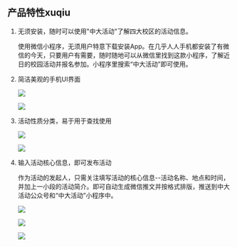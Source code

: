 ## 产品特性xuqiu

1. 无须安装，随时可以使用"中大活动"了解四大校区的活动信息。

   使用微信小程序，无须用户特意下载安装App。在几乎人人手机都安装了有微信的今天，只要用户有需要，随时随地可以从微信里找到这款小程序，了解近日的校园活动并报名参加。小程序里搜索“中大活动”即可使用。

2. 简洁美观的手机UI界面

   ![](product-backlog-pic/glance.jpg)

   ![](product-backlog-pic/details.jpg)

3. 活动性质分类，易于用于查找使用

   ![](product-backlog-pic/type-1.jpg)

   ![](product-backlog-pic/type-2.jpg)

4. 输入活动核心信息，即可发布活动

   作为活动的发起人，只需关注填写活动的核心信息--活动名称、地点和时间，并加上一小段的活动简介。即可自动生成微信推文并按格式排版，推送到中大活动公众号和“中大活动”小程序中。

   ![](product-backlog-pic/page-1.jpg)

   ![](product-backlog-pic/page-2.jpg)

   ![](product-backlog-pic/page-3.jpg)

   ​